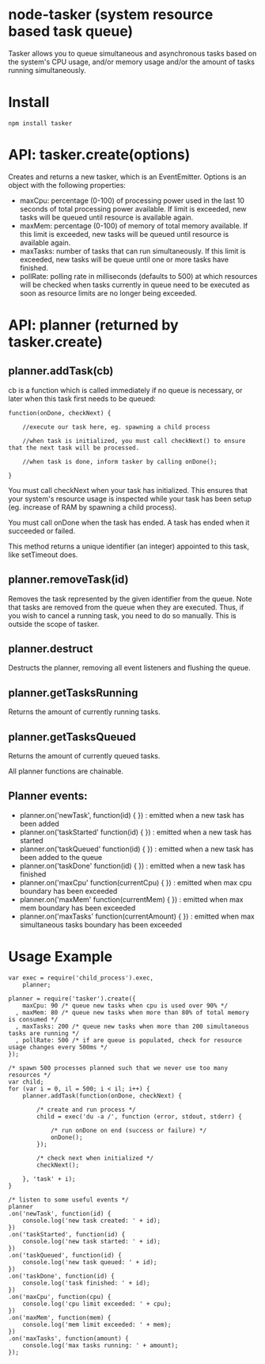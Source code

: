 node-tasker (system resource based task queue)
=============

Tasker allows you to queue simultaneous and asynchronous tasks based on the system's CPU usage, and/or memory usage and/or the amount of tasks running simultaneously.

Install
=======
    npm install tasker

API: tasker.create(options)
=======

Creates and returns a new tasker, which is an EventEmitter. Options is an object with the following properties:

* maxCpu: percentage (0-100) of processing power used in the last 10 seconds of total processing power available. If limit is exceeded, new tasks will be queued until resource is available again.
* maxMem: percentage (0-100) of memory of total memory available. If this limit is exceeded, new tasks will be queued until resource is available again.
* maxTasks: number of tasks that can run simultaneously. If this limit is exceeded, new tasks will be queue until one or more tasks have finished.
* pollRate: polling rate in milliseconds (defaults to 500) at which resources will be checked when tasks currently in queue need to be executed as soon as resource limits are no longer being exceeded.

API: planner (returned by tasker.create)
=======

planner.addTask(cb)
-------
cb is a function which is called immediately if no queue is necessary, or later when this task first needs to be queued:

    function(onDone, checkNext) {
        
        //execute our task here, eg. spawning a child process
        
        //when task is initialized, you must call checkNext() to ensure that the next task will be processed.
        
        //when task is done, inform tasker by calling onDone();
        
    }

You must call checkNext when your task has initialized. This ensures that your system's resource usage is inspected while your task has been setup (eg. increase of RAM by spawning a child process).

You must call onDone when the task has ended. A task has ended when it succeeded or failed.

This method returns a unique identifier (an integer) appointed to this task, like setTimeout does. 

planner.removeTask(id)
------
Removes the task represented by the given identifier from the queue. Note that tasks are removed from the queue when they are executed. Thus, if you wish to cancel a running task, you need to do so manually. This is outside the scope of tasker.

planner.destruct
------
Destructs the planner, removing all event listeners and flushing the queue.

planner.getTasksRunning
------
Returns the amount of currently running tasks.

planner.getTasksQueued
------
Returns the amount of currently queued tasks.

All planner functions are chainable.

Planner events:
------

* planner.on('newTask', function(id) { }) : emitted when a new task has been added
* planner.on('taskStarted' function(id) { }) : emitted when a new task has started
* planner.on('taskQueued' function(id) { }) : emitted when a new task has been added to the queue
* planner.on('taskDone' function(id) { }) : emitted when a new task has finished
* planner.on('maxCpu' function(currentCpu) { }) : emitted when max cpu boundary has been exceeded
* planner.on('maxMem' function(currentMem) { }) : emitted when max mem boundary has been exceeded
* planner.on('maxTasks' function(currentAmount) { }) : emitted when max simultaneous tasks boundary has been exceeded

Usage Example
======

    var exec = require('child_process').exec,
        planner;

    planner = require('tasker').create({
        maxCpu: 90 /* queue new tasks when cpu is used over 90% */
      , maxMem: 80 /* queue new tasks when more than 80% of total memory is consumed */
      , maxTasks: 200 /* queue new tasks when more than 200 simultaneous tasks are running */
      , pollRate: 500 /* if are queue is populated, check for resource usage changes every 500ms */
    });
    
    /* spawn 500 processes planned such that we never use too many resources */
    var child;
    for (var i = 0, il = 500; i < il; i++) {
        planner.addTask(function(onDone, checkNext) {
        
            /* create and run process */
            child = exec('du -a /', function (error, stdout, stderr) {
                
                /* run onDone on end (success or failure) */
                onDone();
            });
            
            /* check next when initialized */
            checkNext();            
        
        }, 'task' + i);
    }
    
    /* listen to some useful events */
    planner
    .on('newTask', function(id) {
        console.log('new task created: ' + id);
    })
    .on('taskStarted', function(id) {
        console.log('new task started: ' + id);
    })
    .on('taskQueued', function(id) {
        console.log('new task queued: ' + id);
    })
    .on('taskDone', function(id) {
        console.log('task finished: ' + id);
    })
    .on('maxCpu', function(cpu) {
        console.log('cpu limit exceeded: ' + cpu);
    })
    .on('maxMem', function(mem) {
        console.log('mem limit exceeded: ' + mem);
    })
    .on('maxTasks', function(amount) {
        console.log('max tasks running: ' + amount);
    });
